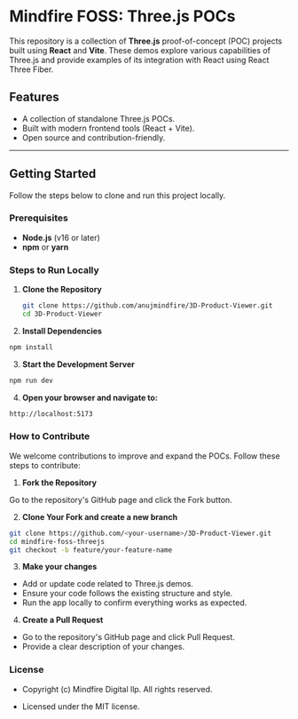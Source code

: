 # Mindfire FOSS: Three.js POCs

This repository is a collection of **Three.js** proof-of-concept (POC) projects built using **React** and **Vite**. These demos explore various capabilities of Three.js and provide examples of its integration with React using React Three Fiber.

## Features
- A collection of standalone Three.js POCs.
- Built with modern frontend tools (React + Vite).
- Open source and contribution-friendly.

---

## Getting Started

Follow the steps below to clone and run this project locally.

### Prerequisites
- **Node.js** (v16 or later)
- **npm** or **yarn**

### Steps to Run Locally
1. **Clone the Repository**  
   ```bash
   git clone https://github.com/anujmindfire/3D-Product-Viewer.git
   cd 3D-Product-Viewer
   ```
2. **Install Dependencies**
```bash
npm install
```
3. **Start the Development Server**
```bash
npm run dev
```
4. **Open your browser and navigate to:**
```bash
http://localhost:5173
```
### How to Contribute

We welcome contributions to improve and expand the POCs. Follow these steps to contribute:

1. **Fork the Repository**

Go to the repository's GitHub page and click the Fork button.

2. **Clone Your Fork and create a new branch**

```bash
git clone https://github.com/<your-username>/3D-Product-Viewer.git
cd mindfire-foss-threejs
git checkout -b feature/your-feature-name
```

3. **Make your changes**
- Add or update code related to Three.js demos.
- Ensure your code follows the existing structure and style.
- Run the app locally to confirm everything works as expected.

4. **Create a Pull Request**
- Go to the repository's GitHub page and click Pull Request.
- Provide a clear description of your changes.

### License
- Copyright (c) Mindfire Digital llp. All rights reserved.

- Licensed under the MIT license.




